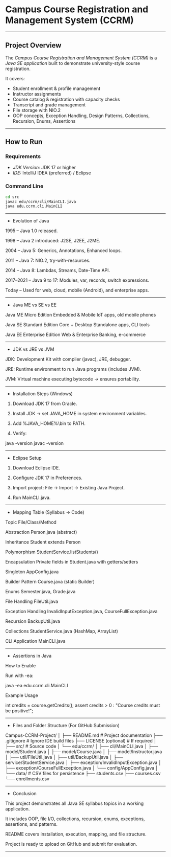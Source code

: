 #  Campus Course Registration and Management System (CCRM)

---

##  Project Overview
The *Campus Course Registration and Management System (CCRM)* is a *Java SE application* built to demonstrate university-style course registration.  

It covers:
- Student enrollment & profile management  
- Instructor assignments  
- Course catalog & registration with capacity checks  
- Transcript and grade management  
- File storage with NIO.2  
- OOP concepts, Exception Handling, Design Patterns, Collections, Recursion, Enums, Assertions
  
---

##  How to Run

### Requirements
- *JDK Version:* JDK 17 or higher  
- *IDE:* IntelliJ IDEA (preferred) / Eclipse  
 

### Command Line
```bash
cd src
javac edu/ccrm/cli/MainCLI.java
java edu.ccrm.cli.MainCLI
```

---

* Evolution of Java

1995 – Java 1.0 released.

1998 – Java 2 introduced: J2SE, J2EE, J2ME.

2004 – Java 5: Generics, Annotations, Enhanced loops.

2011 – Java 7: NIO.2, try-with-resources.

2014 – Java 8: Lambdas, Streams, Date-Time API.

2017–2021 – Java 9 to 17: Modules, var, records, switch expressions.

Today – Used for web, cloud, mobile (Android), and enterprise apps.



---

* Java ME vs SE vs EE

Java ME	Micro Edition	Embedded & Mobile	IoT apps, old mobile phones

Java SE	Standard Edition	Core + Desktop	Standalone apps, CLI tools

Java EE	Enterprise Edition	Web & Enterprise	Banking, e-commerce



---

* JDK vs JRE vs JVM

JDK: Development Kit with compiler (javac), JRE, debugger.

JRE: Runtime environment to run Java programs (includes JVM).

JVM: Virtual machine executing bytecode → ensures portability.

---

* Installation Steps (Windows)

1. Download JDK 17 from Oracle.


2. Install JDK → set JAVA_HOME in system environment variables.


3. Add %JAVA_HOME%\bin to PATH.


4. Verify:

java -version
javac -version

---

* Eclipse Setup

1. Download Eclipse IDE.


2. Configure JDK 17 in Preferences.


3. Import project: File → Import → Existing Java Project.


4. Run MainCLI.java.



---

* Mapping Table (Syllabus → Code)

Topic	File/Class/Method

Abstraction	Person.java (abstract)

Inheritance	Student extends Person

Polymorphism	StudentService.listStudents()

Encapsulation	Private fields in Student.java with getters/setters

Singleton	AppConfig.java

Builder Pattern	Course.java (static Builder)

Enums	Semester.java, Grade.java

File Handling	FileUtil.java

Exception Handling	InvalidInputException.java, CourseFullException.java

Recursion	BackupUtil.java

Collections	StudentService.java (HashMap, ArrayList)

CLI Application	MainCLI.java



---

* Assertions in Java

How to Enable

Run with -ea:

java -ea edu.ccrm.cli.MainCLI

Example Usage

int credits = course.getCredits();
assert credits > 0 : "Course credits must be positive!";


---

* Files and Folder Structure (For GitHub Submission)

Campus-CCRM-Project/
│
├── README.md                  # Project documentation
├── .gitignore                 # Ignore IDE build files
├── LICENSE (optional)         # If required
│
├── src/                       # Source code
│   └── edu/ccrm/
│       ├── cli/MainCLI.java
│       ├── model/Student.java
│       ├── model/Course.java
│       ├── model/Instructor.java
│       ├── util/FileUtil.java
│       ├── util/BackupUtil.java
│       ├── service/StudentService.java
│       ├── exception/InvalidInputException.java
│       ├── exception/CourseFullException.java
│       └── config/AppConfig.java
│
└── data/                      # CSV files for persistence
    ├── students.csv
    ├── courses.csv
    └── enrollments.csv


---

* Conclusion

This project demonstrates all Java SE syllabus topics in a working application.

It includes OOP, file I/O, collections, recursion, enums, exceptions, assertions, and patterns.

README covers installation, execution, mapping, and file structure.

Project is ready to upload on GitHub and submit for evaluation.

---

